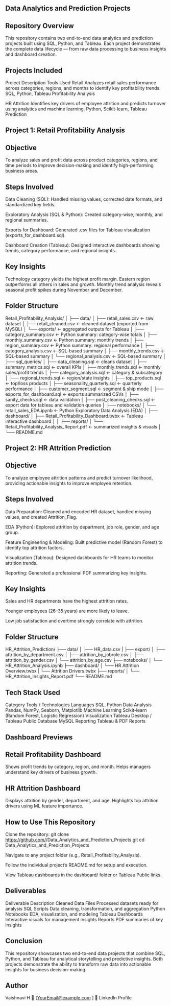 ## Data Analytics and Prediction Projects
## Repository Overview

This repository contains two end-to-end data analytics and prediction projects built using SQL, Python, and Tableau.
Each project demonstrates the complete data lifecycle — from raw data processing to business insights and dashboard creation.

## Projects Included
Project	       Description                                                                                             	        Tools Used
Retail         Analyzes retail sales performance across categories, regions, and months to identify key profitability trends. 	SQL, Python, Tableau
Profitability
Analysis 

HR Attrition   Identifies key drivers of employee attrition and predicts turnover using analytics and machine learning.	        Python, Scikit-learn, Tableau
Prediction
	
## Project 1: Retail Profitability Analysis
## Objective
To analyze sales and profit data across product categories, regions, and time periods to improve decision-making and identify high-performing business areas.

## Steps Involved

Data Cleaning (SQL):
Handled missing values, corrected date formats, and standardized key fields.

Exploratory Analysis (SQL & Python):
Created category-wise, monthly, and regional summaries.

Exports for Dashboard:
Generated .csv files for Tableau visualization (exports_for_dashboard.sql).

Dashboard Creation (Tableau):
Designed interactive dashboards showing trends, category performance, and regional insights.

## Key Insights

Technology category yields the highest profit margin.
Eastern region outperforms all others in sales and growth.
Monthly trend analysis reveals seasonal profit spikes during November and December.

## Folder Structure
Retail_Profitability_Analysis/
│
├── data/
│ ├── retail_sales.csv ← raw dataset
│ ├── retail_cleaned.csv ← cleaned dataset (exported from MySQL)
│ └── exports/ ← aggregated outputs for Tableau
│ ├── category_summary.csv ← Python summary: category-wise totals
│ ├── monthly_summary.csv ← Python summary: monthly trends
│ ├── region_summary.csv ← Python summary: regional performance
│ ├── category_analysis.csv ← SQL-based summary 
│ ├── monthly_trends.csv ← SQL-based summary 
│ └── regional_analysis.csv ← SQL-based summary 
│
├── sql_queries/
│   ├── data_cleaning.sql              ← cleans dataset
│   ├── summary_metrics.sql            ← overall KPIs
│   ├── monthly_trends.sql             ← monthly sales/profit trends
│   ├── category_analysis.sql          ← category & subcategory
│   ├── regional_trends.sql            ← region/state insights
│   ├── top_products.sql               ← top/loss products
│   ├── seasonality_quarterly.sql      ← quarterly performance
│   ├── customer_segment.sql           ← segment & ship mode
│   ├── exports_for_dashboard.sql      ← exports summarized CSVs
│   ├── sanity_checks.sql              ← data validation
│   ├── post_cleaning_checks.sql       ← export data for tableau and validation queries 
│
├── notebooks/
│ └── retail_sales_EDA.ipynb ← Python Exploratory Data Analysis (EDA)
│
├── dashboard/
│ ├── Retail_Profitability_Dashboard.twbx ← Tableau interactive dashboard
│ 
│
├── reports/
│ └── Retail_Profitability_Analysis_Report.pdf ← summarized insights & visuals 
│
└── README.md


## Project 2: HR Attrition Prediction
## Objective
To analyze employee attrition patterns and predict turnover likelihood, providing actionable insights to improve employee retention.

## Steps Involved

Data Preparation:
Cleaned and encoded HR dataset, handled missing values, and created Attrition_Flag.

EDA (Python):
Explored attrition by department, job role, gender, and age group.

Feature Engineering & Modeling:
Built predictive model (Random Forest) to identify top attrition factors.

Visualization (Tableau):
Designed dashboards for HR teams to monitor attrition trends.

Reporting:
Generated a professional PDF summarizing key insights.

## Key Insights

Sales and HR departments have the highest attrition rates.

Younger employees (26–35 years) are more likely to leave.

Low job satisfaction and overtime strongly correlate with attrition.

## Folder Structure
HR_Attrition_Prediction/
├── data/
│   ├── HR_data.csv
|   ├── export/
│       ├── attrition_by_department.csv
│       ├── attrition_by_jobrole.csv
│       ├── attrition_by_gender.csv
│       └── attrition_by_age.csv
├── notebooks/
│   └── HR_Attrition_Analysis.ipynb
├── dashboard/
│   └── HR Attrition Overview.twbx
|   └── Attrition Drivers.twbx
├── reports/
│   └── HR_Attrition_Insights_Report.pdf
└── README.md


## Tech Stack Used
Category	          Tools / Technologies
Languages      	    SQL, Python
Data Analysis	      Pandas, NumPy, Seaborn, Matplotlib
Machine Learning	  Scikit-learn (Random Forest, Logistic Regression)
Visualization	      Tableau Desktop / Tableau Public
Database	          MySQL
Reporting	          Tableau & PDF Reports

## Dashboard Previews
## Retail Profitability Dashboard

Shows profit trends by category, region, and month.
Helps managers understand key drivers of business growth.

## HR Attrition Dashboard

Displays attrition by gender, department, and age.
Highlights top attrition drivers using ML feature importance.

## How to Use This Repository

Clone the repository:
git clone https://github.com/<your-username>/Data_Analytics_and_Prediction_Projects.git
cd Data_Analytics_and_Prediction_Projects

Navigate to any project folder (e.g., Retail_Profitability_Analysis).

Follow the individual project’s README.md for setup and execution.

View Tableau dashboards in the dashboard/ folder or Tableau Public links.

## Deliverables
Deliverable           	Description
Cleaned Data Files	    Processed datasets ready for analysis
SQL Scripts	            Data cleaning, transformation, and aggregation
Python Notebooks	      EDA, visualization, and modeling
Tableau Dashboards	    Interactive visuals for management insights
Reports               	PDF summaries of key insights

## Conclusion
This repository showcases two end-to-end data projects that combine SQL, Python, and Tableau for analytical storytelling and predictive insights.
Both projects demonstrate the ability to transform raw data into actionable insights for business decision-making.

## Author
Vaishnavi H
📧 [YourEmail@example.com
]
💼 LinkedIn Profile

